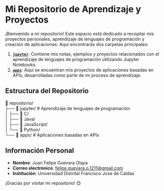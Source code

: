 # Mi Repositorio de Aprendizaje y Proyectos

¡Bienvenido a mi repositorio! Este espacio está dedicado a recopilar mis proyectos personales, aprendizaje de lenguajes de programación y creación de aplicaciones. Aquí encontrarás dos carpetas principales:

1. **[`jupyter`](./Jupyter/README.md)**: Contiene mis notas, ejemplos y proyectos relacionados con el aprendizaje de lenguajes de programación utilizando Jupyter Notebooks.
2. **[`apps`](./apps/README.md)**: Aquí se encuentran mis proyectos de aplicaciones basadas en APIs, desarrolladas como parte de mi proceso de aprendizaje.

## Estructura del Repositorio

📁 repositorio/    
├── 📁 jupyter/                    # Aprendizaje de lenguajes de programación    
│   ├── 📁 C/                
│   ├── 📁 Java/              
│   ├── 📁 JavaScript/     
│   └── 📁 Python/           
└── 📁 apps/                       # Aplicaciones basadas en APIs

## Información Personal

- **Nombre**: Juan Felipe Guevara Olaya
- **Correo electrónico**: felipe.guevara.o.1211@gmail.com
- **Institución**: Universidad Distrital Francisco Jose de Caldas
  
¡Gracias por visitar mi repositorio! 😊
